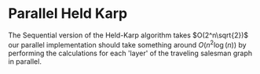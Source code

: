 # Parallel Held Karp
The Sequential version of the Held-Karp algorithm takes $O(2^n\sqrt{2})$ our parallel implementation should take something around $O(n^2\log({n}))$ by performing the calculations for each 'layer' of the traveling salesman graph in parallel.